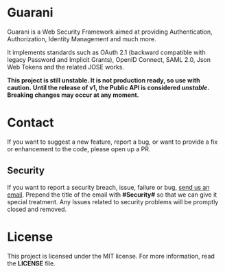 # Guarani

Guarani is a Web Security Framework aimed at providing Authentication, Authorization, Identity Management and much more.

It implements standards such as OAuth 2.1 (backward compatible with legacy Password and Implicit Grants),
OpenID Connect, SAML 2.0, Json Web Tokens and the related JOSE works.

**This project is still unstable. It is not production ready, so use with caution.**
**Until the release of v1, the Public API is considered *unstable*. Breaking changes may occur at any moment.**

# Contact

If you want to suggest a new feature, report a bug, or want to provide a fix or enhancement to the code, please open up a PR.

## Security

If you want to report a security breach, issue, failure or bug, [send us an email](mailto:guaranijs@gmail.com).
Prepend the title of the email with **#Security#** so that we can give it special treatment.
Any Issues related to security problems will be promptly closed and removed.

# License

This project is licensed under the MIT license. For more information, read the **LICENSE** file.
